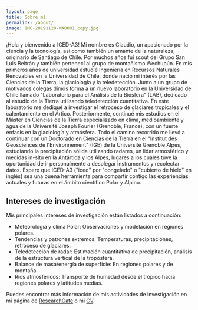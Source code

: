 ```yaml
---
layout: page
title: Sobre mí
permalink: /about/
image: IMG-20191120-WA0001_copy.jpg
---
```


¡Hola y bienvenido a ICED-A3! Mi nombre es Claudio, un apasionado por la ciencia y la tecnología, así como también un amante de la naturaleza, originario de Santiago de Chile. Por muchos años fuí scout del Grupo San Luis Beltrán y también pertenecí al grupo de montañismo Wechupún. En mis primeros años de universidad estudié Ingeniería en Recursos Naturales Renovables en la Universidad de Chile, donde nació mi interés por las Ciencias de la Tierra, la glaciología y la teledetección. Junto a un grupo de motivados colegas dimos forma a un nuevo laboratorio en la Universidad de Chile llamado "Laboratorio para el Análisis de la Biósfera" (LAB), dedicado al estudio de la Tierra utilizando teledetección cuantitativa. En este laboratorio me dediqué a investigar el retroceso de glaciares tropicales y el calentamiento en el Ártico. Posteriormente, continué mis estudios en el Máster en Ciencias de la Tierra especializado en clima, medioambiente y agua de la Université Joseph Fourier (Grenoble, France), con un fuerte énfasis en la glaciología y atmósfera. Todo el camino recorrido me llevó a continuar con un Doctorado en Ciencias de la Tierra en el "Institut des Geosciences de l'Environnement" (IGE) de la Université Grenoble Alpes, estudiando la precipitación sólida utilizando radares, un lidar atmosférico y medidas in-situ en la Antártida y los Alpes, lugares a los cuales tuve la oportunidad de ir personalmente a desplegar instrumentos y recolectar datos. Espero que ICED-A3 ("iced" por "congelado" o "cubierto de hielo" en inglés) sea una buena herramienta para compartir contigo las experiencias actuales y futuras en el ámbito científico Polar y Alpino. 


## Intereses de investigación
 

Mis principales intereses de investigación están listados a continuación:

* Meteorología y clima Polar: Observaciones y modelación en regiones polares.
* Tendencias y patrones extremos: Temperaturas, precipitaciones, retroceso de glaciares.
* Teledetección de radar: Estimación cuantitativa de precipitación, análisis de la estructura vertical de la tropósfera.
* Balance de masa/energía de superficie: En regiones polares y de montaña.
* Ríos atmosféricos: Transporte de humedad desde el trópico hacia regiones polares y latitudes medias.

Puedes encontrar más información de mis actividades de investigación en mi página de [ResearchGate](https://www.researchgate.net/profile/Claudio_Duran-Alarcon) o mi [CV](https://cduranalarcon.github.io/images/CV_CDURANALARCON.pdf).
